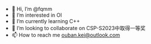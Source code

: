 - 👋 Hi, I’m @fqmm
- 👀 I’m interested in OI
- 🌱 I’m currently learning C++
- 💞️ I’m looking to collaborate on CSP-S2023中取得一等奖
- 📫 How to reach me ouban.kei@outlook.com
<!---
fqmm/fqmm is a ✨ special ✨ repository because its `README.md` (this file) appears on your GitHub profile.
You can click the Preview link to take a look at your changes.
--->
